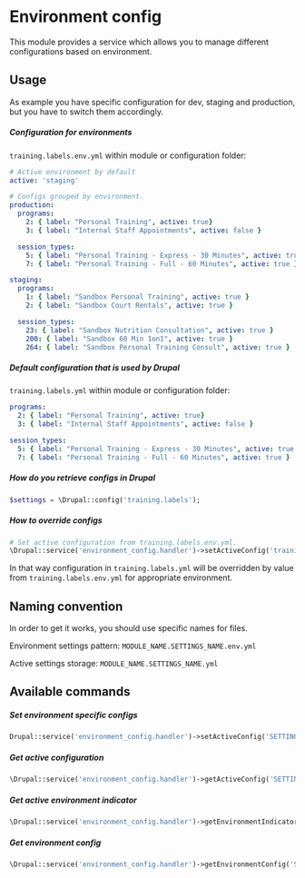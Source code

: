 Environment config
============================
This module provides a service which allows you to manage different configurations based on environment.

## Usage
As example you have specific configuration for dev, staging and production, but you have to switch them accordingly.

##### Configuration for environments
`training.labels.env.yml` within module or configuration folder:
```yaml
# Active environment by default
active: 'staging'

# Configs grouped by environment.
production:
  programs:
    2: { label: "Personal Training", active: true}
    3: { label: "Internal Staff Appointments", active: false }

  session_types:
    5: { label: "Personal Training - Express - 30 Minutes", active: true }
    7: { label: "Personal Training - Full - 60 Minutes", active: true }

staging:
  programs:
    1: { label: "Sandbox Personal Training", active: true }
    2: { label: "Sandbox Court Rentals", active: true }

  session_types:
    23: { label: "Sandbox Nutrition Consultation", active: true }
    200: { label: "Sandbox 60 Min 1on1", active: true }
    264: { label: "Sandbox Personal Training Consult", active: true }
```
##### Default configuration that is used by Drupal
`training.labels.yml` within module or configuration folder:
```yaml
programs:
  2: { label: "Personal Training", active: true}
  3: { label: "Internal Staff Appointments", active: false }

session_types:
  5: { label: "Personal Training - Express - 30 Minutes", active: true }
  7: { label: "Personal Training - Full - 60 Minutes", active: true }
```

##### How do you retrieve configs in Drupal
```php
$settings = \Drupal::config('training.labels');
```

##### How to override configs
```php
# Set active configuration from training.labels.env.yml.
\Drupal::service('environment_config.handler')->setActiveConfig('training.labels', 'production');
```
In that way configuration in `training.labels.yml` will be overridden by value from `training.labels.env.yml` for appropriate environment.

## Naming convention
In order to get it works, you should use specific names for files.

Environment settings pattern: `MODULE_NAME.SETTINGS_NAME.env.yml`

Active settings storage: `MODULE_NAME.SETTINGS_NAME.yml`

## Available commands
##### Set environment specific configs
```php
Drupal::service('environment_config.handler')->setActiveConfig('SETTINGS_NAME', 'ENVIRONMENT_NAME');
```

##### Get active configuration
```php
\Drupal::service('environment_config.handler')->getActiveConfig('SETTINGS_NAME');
```

##### Get active environment indicator
```php
\Drupal::service('environment_config.handler')->getEnvironmentIndicator('SETTINGS_NAME');
```

##### Get environment config
```php
\Drupal::service('environment_config.handler')->getEnvironmentConfig('SETTINGS_NAME', 'ENVIRONMENT_NAME');
```
